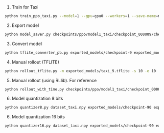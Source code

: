 1. Train for Taxi

```sh
python train_ppo_taxi.py --model=1 --gpu=gpu0 --workers=1 --save-name=model1_taxi --iters=10
```

2. Export model

```sh
python model_saver.py checkpoints/ppo/model1_taxi/checkpoint_000009/checkpoint-9 exported_models/checkpoint-9
```

3. Convert model

```sh
python tflite_converter_pb.py exported_models/checkpoint-9 exported_models/taxi_9.tflite
```

4. Manual rollout (TFLITE)

```sh
python rollout_tflite.py -m exported_models/taxi_9.tflite -s 10 -e 10
```

5. Manual rollout (using RLlib). For reference

```sh
python rollout_with_time.py checkpoints/ppo/model1_taxi/checkpoint_000009/checkpoint-9 --run=PPO --env=Taxi-v3 --time-output=rollout_results/volta1/model1_no_gpus_0_workers.csv --no-render --gpu=none --episodes=1000 --config='{"num_workers":1, "num_gpus_per_worker":0, "num_gpus":0, "explore":false}'
```
6. Model quantization 8 bits

```sh
python quantizer8.py dataset_taxi.npy exported_models/checkpoint-90 exported_models/checkpoint-90_quant.tflite
```
6. Model quantization 16 bits

```sh
python quantizer16.py dataset_taxi.npy exported_models/checkpoint-90 exported_models/checkpoint-90_quant.tflite
```
